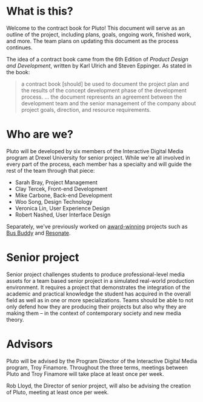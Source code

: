 # What is this?

Welcome to the contract book for Pluto! This document will serve as an outline of the project, including plans, goals, ongoing work, finished work, and more. The team plans on updating this document as the process continues.

The idea of a contract book came from the 6th Edition of _Product Design and Development_, written by Karl Ulrich and Steven Eppinger. As stated in the book:
> a contract book [should] be used to document the project plan and the results of the concept development phase of the development process. ... the document represents an agreement between the development team and the senior management of the company about project goals, direction, and resource requirements.

# Who are we?

Pluto will be developed by six members of the Interactive Digital Media program at Drexel University for senior project. While we're all involved in every part of the process, each member has a specialty and will guide the rest of the team through that piece:

- Sarah Bray, Project Management
- Clay Tercek, Front-end Development
- Mike Carbone, Back-end Development
- Woo Song, Design Technology
- Veronica Lin, User Experience Design
- Robert Nashed, User Interface Design

Separately, we've previously worked on [award-winning](http://digm.drexel.edu/idm/2019/04/15/idm-teams-win-3-muse-awards-in-student-web-app-competition/) projects such as [Bus Buddy](http://digm.drexel.edu/idm/2019/03/20/bus-buddy/) and [Resonate](http://digm.drexel.edu/idm/2019/03/20/resonate/).

# Senior project

Senior project challenges students to produce professional-level media assets for a team based senior project in a simulated real-world production environment. It requires a project that demonstrates the
integration of the academic and practical knowledge the student has acquired in the overall field
as well as in one or more specializations. Teams should be able to not only defend how they are
producing their projects but also why they are making them – in the context of contemporary
society and new media theory.

# Advisors

Pluto will be advised by the Program Director of the Interactive Digital Media program, Troy Finamore. Throughout the three terms, meetings between Pluto and Troy Finamore will take place at least once per week.

Rob Lloyd, the Director of senior project, will also be advising the creation of Pluto, meeting at least once per week.